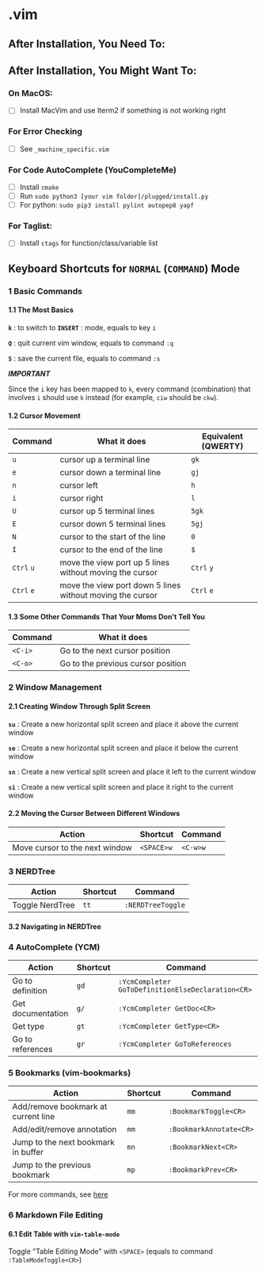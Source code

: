 # .vim

## After Installation, You Need To:


## After Installation, You Might Want To:

### On MacOS:

- [ ] Install MacVim and use Iterm2 if something is not working right

### For Error Checking
- [ ] See `_machine_specific.vim`

### For Code AutoComplete (YouCompleteMe)

- [ ] Install `cmake`
- [ ] Run `sudo python3 [your vim folder]/plugged/install.py`
- [ ] For python: `sudo pip3 install pylint autopep8 yapf`

### For Taglist:

- [ ] Install `ctags` for function/class/variable list


## Keyboard Shortcuts for `NORMAL` (`COMMAND`) Mode

### 1 Basic Commands

#### 1.1 The Most Basics

**`k`** : to switch to **`INSERT`** : mode, equals to key `i`

**`Q`** : quit current vim window, equals to command `:q`

**`S`** : save the current file, equals to command `:s`

**_IMPORTANT_**

  Since the `i` key has been mapped to `k`, every command (combination) that involves `i` should use `k` instead (for example, `ciw` should be `ckw`).

#### 1.2 Cursor Movement

| Command    | What it does                                              | Equivalent (QWERTY) |
|------------|-----------------------------------------------------------|---------------------|
| `u`        | cursor up a terminal line                                 | `gk`                |
| `e`        | cursor down a terminal line                               | `gj`                |
| `n`        | cursor left                                               | `h`                 |
| `i`        | cursor right                                              | `l`                 |
| `U`        | cursor up 5 terminal lines                                | `5gk`               |
| `E`        | cursor down 5 terminal lines                              | `5gj`               |
| `N`        | cursor to the start of the line                           | `0`                 |
| `I`        | cursor to the end of the line                             | `$`                 |
| `Ctrl` `u` | move the view port up 5 lines without moving the cursor   | `Ctrl` `y`          |
| `Ctrl` `e` | move the view port down 5 lines without moving the cursor | `Ctrl` `e`          |

#### 1.3 Some Other Commands That Your Moms Don't Tell You

| Command | What it does                       |
|---------|------------------------------------|
| `<C-i>` | Go to the next cursor position     |
| `<C-o>` | Go to the previous cursor position |

### 2 Window Management

#### 2.1 Creating Window Through Split Screen

**`su`** : Create a new horizontal split screen and place it above the current window

**`se`** : Create a new horizontal split screen and place it below the current window

**`sn`** : Create a new vertical split screen and place it left to the current window

**`si`** : Create a new vertical split screen and place it right to the current window

#### 2.2 Moving the Cursor Between Different Windows

| Action                         | Shortcut   | Command  |
|--------------------------------|------------|----------|
| Move cursor to the next window | `<SPACE>w` | `<C-w>w` |

### 3 NERDTree

| Action          | Shortcut | Command           |
|-----------------|----------|-------------------|
| Toggle NerdTree | `tt`     | `:NERDTreeToggle` |

#### 3.2 Navigating in NERDTree

### 4 AutoComplete (YCM)

| Action            | Shortcut | Command                                           |
|-------------------|----------|---------------------------------------------------|
| Go to definition  | `gd`     | `:YcmCompleter GoToDefinitionElseDeclaration<CR>` |
| Get documentation | `g/`     | `:YcmCompleter GetDoc<CR>`                        |
| Get type          | `gt`     | `:YcmCompleter GetType<CR>`                       |
| Go to references  | `gr`     | `:YcmCompleter GoToReferences`                    |

### 5 Bookmarks (vim-bookmarks)

| Action                              | Shortcut | Command                 |
|-------------------------------------|----------|-------------------------|
| Add/remove bookmark at current line | `mm`     | `:BookmarkToggle<CR>`   |
| Add/edit/remove annotation          | `mm`     | `:BookmarkAnnotate<CR>` |
| Jump to the next bookmark in buffer | `mn`     | `:BookmarkNext<CR>`     |
| Jump to the previous bookmark       | `mp`     | `:BookmarkPrev<CR>`     |

For more commands, see [here](https://github.com/MattesGroeger/vim-bookmarks#usage)

### 6 Markdown File Editing

#### 6.1 Edit Table with `vim-table-mode`

Toggle "Table Editing Mode" with `<SPACE>` (equals to command `:TableModeToggle<CR>`)
